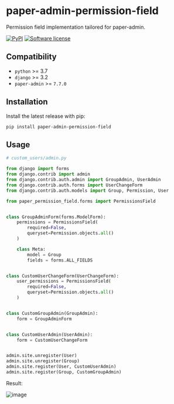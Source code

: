# paper-admin-permission-field

Permission field implementation tailored for paper-admin.

[![PyPI](https://img.shields.io/pypi/v/paper-admin-permission-field.svg)](https://pypi.org/project/paper-admin-permission-field/)
[![Software license](https://img.shields.io/pypi/l/paper-admin-permission-field.svg)](https://pypi.org/project/paper-admin-permission-field/)

## Compatibility

-   `python` >= 3.7
-   `django` >= 3.2
-   `paper-admin` >= `7.7.0`

## Installation

Install the latest release with pip:

```shell
pip install paper-admin-permission-field
```

## Usage

```python
# custom_users/admin.py

from django import forms
from django.contrib import admin
from django.contrib.auth.admin import GroupAdmin, UserAdmin
from django.contrib.auth.forms import UserChangeForm
from django.contrib.auth.models import Group, Permission, User

from paper_permission_field.forms import PermissionsField


class GroupAdminForm(forms.ModelForm):
    permissions = PermissionsField(
        required=False,
        queryset=Permission.objects.all()
    )

    class Meta:
        model = Group
        fields = forms.ALL_FIELDS


class CustomUserChangeForm(UserChangeForm):
    user_permissions = PermissionsField(
        required=False,
        queryset=Permission.objects.all()
    )


class CustomGroupAdmin(GroupAdmin):
    form = GroupAdminForm


class CustomUserAdmin(UserAdmin):
    form = CustomUserChangeForm


admin.site.unregister(User)
admin.site.unregister(Group)
admin.site.register(User, CustomUserAdmin)
admin.site.register(Group, CustomGroupAdmin)
```

Result:

![image](https://github.com/dldevinc/paper-admin-permission-field/assets/6928240/43fb89df-ef4f-4791-b22f-484baec83cf5)
